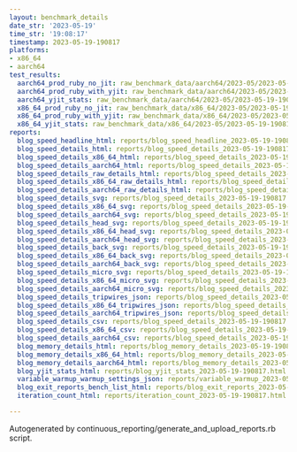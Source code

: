 ```yaml
---
layout: benchmark_details
date_str: '2023-05-19'
time_str: '19:08:17'
timestamp: 2023-05-19-190817
platforms:
- x86_64
- aarch64
test_results:
  aarch64_prod_ruby_no_jit: raw_benchmark_data/aarch64/2023-05/2023-05-19-190817_basic_benchmark_aarch64_prod_ruby_no_jit.json
  aarch64_prod_ruby_with_yjit: raw_benchmark_data/aarch64/2023-05/2023-05-19-190817_basic_benchmark_aarch64_prod_ruby_with_yjit.json
  aarch64_yjit_stats: raw_benchmark_data/aarch64/2023-05/2023-05-19-190817_basic_benchmark_aarch64_yjit_stats.json
  x86_64_prod_ruby_no_jit: raw_benchmark_data/x86_64/2023-05/2023-05-19-190817_basic_benchmark_x86_64_prod_ruby_no_jit.json
  x86_64_prod_ruby_with_yjit: raw_benchmark_data/x86_64/2023-05/2023-05-19-190817_basic_benchmark_x86_64_prod_ruby_with_yjit.json
  x86_64_yjit_stats: raw_benchmark_data/x86_64/2023-05/2023-05-19-190817_basic_benchmark_x86_64_yjit_stats.json
reports:
  blog_speed_headline_html: reports/blog_speed_headline_2023-05-19-190817.html
  blog_speed_details_html: reports/blog_speed_details_2023-05-19-190817.html
  blog_speed_details_x86_64_html: reports/blog_speed_details_2023-05-19-190817.x86_64.html
  blog_speed_details_aarch64_html: reports/blog_speed_details_2023-05-19-190817.aarch64.html
  blog_speed_details_raw_details_html: reports/blog_speed_details_2023-05-19-190817.raw_details.html
  blog_speed_details_x86_64_raw_details_html: reports/blog_speed_details_2023-05-19-190817.x86_64.raw_details.html
  blog_speed_details_aarch64_raw_details_html: reports/blog_speed_details_2023-05-19-190817.aarch64.raw_details.html
  blog_speed_details_svg: reports/blog_speed_details_2023-05-19-190817.svg
  blog_speed_details_x86_64_svg: reports/blog_speed_details_2023-05-19-190817.x86_64.svg
  blog_speed_details_aarch64_svg: reports/blog_speed_details_2023-05-19-190817.aarch64.svg
  blog_speed_details_head_svg: reports/blog_speed_details_2023-05-19-190817.head.svg
  blog_speed_details_x86_64_head_svg: reports/blog_speed_details_2023-05-19-190817.x86_64.head.svg
  blog_speed_details_aarch64_head_svg: reports/blog_speed_details_2023-05-19-190817.aarch64.head.svg
  blog_speed_details_back_svg: reports/blog_speed_details_2023-05-19-190817.back.svg
  blog_speed_details_x86_64_back_svg: reports/blog_speed_details_2023-05-19-190817.x86_64.back.svg
  blog_speed_details_aarch64_back_svg: reports/blog_speed_details_2023-05-19-190817.aarch64.back.svg
  blog_speed_details_micro_svg: reports/blog_speed_details_2023-05-19-190817.micro.svg
  blog_speed_details_x86_64_micro_svg: reports/blog_speed_details_2023-05-19-190817.x86_64.micro.svg
  blog_speed_details_aarch64_micro_svg: reports/blog_speed_details_2023-05-19-190817.aarch64.micro.svg
  blog_speed_details_tripwires_json: reports/blog_speed_details_2023-05-19-190817.tripwires.json
  blog_speed_details_x86_64_tripwires_json: reports/blog_speed_details_2023-05-19-190817.x86_64.tripwires.json
  blog_speed_details_aarch64_tripwires_json: reports/blog_speed_details_2023-05-19-190817.aarch64.tripwires.json
  blog_speed_details_csv: reports/blog_speed_details_2023-05-19-190817.csv
  blog_speed_details_x86_64_csv: reports/blog_speed_details_2023-05-19-190817.x86_64.csv
  blog_speed_details_aarch64_csv: reports/blog_speed_details_2023-05-19-190817.aarch64.csv
  blog_memory_details_html: reports/blog_memory_details_2023-05-19-190817.html
  blog_memory_details_x86_64_html: reports/blog_memory_details_2023-05-19-190817.x86_64.html
  blog_memory_details_aarch64_html: reports/blog_memory_details_2023-05-19-190817.aarch64.html
  blog_yjit_stats_html: reports/blog_yjit_stats_2023-05-19-190817.html
  variable_warmup_warmup_settings_json: reports/variable_warmup_2023-05-19-190817.warmup_settings.json
  blog_exit_reports_bench_list_html: reports/blog_exit_reports_2023-05-19-190817.bench_list.html
  iteration_count_html: reports/iteration_count_2023-05-19-190817.html

---
```

Autogenerated by continuous_reporting/generate_and_upload_reports.rb script.
